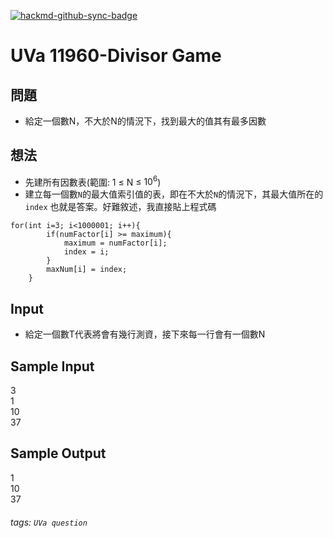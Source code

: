 [![hackmd-github-sync-badge](https://hackmd.io/FxvcDf2OSIqkd2gwVmBKSA/badge)](https://hackmd.io/FxvcDf2OSIqkd2gwVmBKSA)
# UVa 11960-Divisor Game


## 問題
* 給定一個數N，不大於N的情況下，找到最大的值其有最多因數

## 想法
* 先建所有因數表(範圍: 1 $\le$ N $\le$ $10^6$)
* 建立每一個數`N`的最大值索引值的表，即在不大於`N`的情況下，其最大值所在的`index`
也就是答案。好難敘述，我直接貼上程式碼 
```cpp=
for(int i=3; i<1000001; i++){
        if(numFactor[i] >= maximum){
            maximum = numFactor[i];
            index = i;
        }
        maxNum[i] = index;
    }
```
## Input
* 給定一個數T代表將會有幾行測資，接下來每一行會有一個數N

## Sample Input
3  
1  
10  
37  

## Sample Output
1  
10  
37  

###### tags: `UVa question`